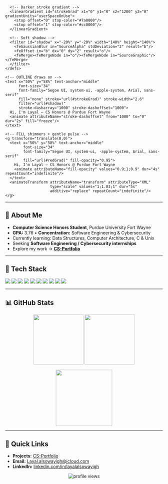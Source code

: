 <p align="center">
  <!-- Animated red title (pure SVG; no CSS/JS) -->
  <svg viewBox="0 0 1200 150" width="100%" xmlns="http://www.w3.org/2000/svg" role="img" aria-label="Hi, I'm Layal — CS Honors @ Purdue Fort Wayne">
    <defs>
      <!-- Shimmering red gradient -->
      <linearGradient id="redGrad" x1="0" y1="0" x2="1200" y2="0" gradientUnits="userSpaceOnUse">
        <stop offset="0"   stop-color="#ff4d4d"/>
        <stop offset="0.5" stop-color="#cc0000"/>
        <stop offset="1"   stop-color="#990000"/>
        <animate attributeName="x1" values="0;-300;0" dur="9s" repeatCount="indefinite"/>
        <animate attributeName="x2" values="1200;900;1200" dur="9s" repeatCount="indefinite"/>
      </linearGradient>

      <!-- Darker stroke gradient -->
      <linearGradient id="strokeGrad" x1="0" y1="0" x2="1200" y2="0" gradientUnits="userSpaceOnUse">
        <stop offset="0" stop-color="#7a0000"/>
        <stop offset="1" stop-color="#cc0000"/>
      </linearGradient>

      <!-- Soft shadow -->
      <filter id="shadow" x="-20%" y="-20%" width="140%" height="140%">
        <feGaussianBlur in="SourceAlpha" stdDeviation="2" result="b"/>
        <feOffset in="b" dx="0" dy="2" result="o"/>
        <feMerge><feMergeNode in="o"/><feMergeNode in="SourceGraphic"/></feMerge>
      </filter>
    </defs>

    <!-- OUTLINE draws on -->
    <text x="50%" y="58%" text-anchor="middle"
          font-size="34"
          font-family="Segoe UI, system-ui, -apple-system, Arial, sans-serif"
          fill="none" stroke="url(#strokeGrad)" stroke-width="2.6"
          filter="url(#shadow)"
          stroke-dasharray="1000" stroke-dashoffset="1000">
      Hi, I'm Layal — CS Honors @ Purdue Fort Wayne
      <animate attributeName="stroke-dashoffset" from="1000" to="0" dur="2s" fill="freeze"/>
    </text>

    <!-- FILL shimmers + gentle pulse -->
    <g transform="translate(0,0)">
      <text x="50%" y="58%" text-anchor="middle"
            font-size="34"
            font-family="Segoe UI, system-ui, -apple-system, Arial, sans-serif"
            fill="url(#redGrad)" fill-opacity="0.95">
        Hi, I'm Layal — CS Honors @ Purdue Fort Wayne
        <animate attributeName="fill-opacity" values="0.9;1;0.9" dur="4s" repeatCount="indefinite"/>
      </text>
      <animateTransform attributeName="transform" attributeType="XML"
                        type="scale" values="1;1.03;1" dur="5s"
                        additive="replace" repeatCount="indefinite"/>
    </g>
  </svg>
</p>

---

## 🍒 About Me
- **Computer Science Honors Student**, Purdue University Fort Wayne  
- **GPA:** 3.76 • **Concentration:** Software Engineering & Cybersecurity  
- Currently learning: Data Structures, Computer Architecture, C & Unix  
- Seeking **Software Engineering / Cybersecurity internships**  
- Explore my work → **[CS-Portfolio](https://github.com/LayalAlsowayigh/CS-Portfolio)**

---

## 🔧 Tech Stack
<p>
  <img src="https://img.shields.io/badge/Java-b30000?style=for-the-badge&logo=openjdk&logoColor=white" />
  <img src="https://img.shields.io/badge/Python-e60000?style=for-the-badge&logo=python&logoColor=white" />
  <img src="https://img.shields.io/badge/C-ff3333?style=for-the-badge&logo=c&logoColor=white" />
  <img src="https://img.shields.io/badge/C++-ff1a1a?style=for-the-badge&logo=c%2B%2B&logoColor=white" />
  <img src="https://img.shields.io/badge/JavaScript-ff4d4d?style=for-the-badge&logo=javascript&logoColor=white" />
  <img src="https://img.shields.io/badge/HTML5-cc0000?style=for-the-badge&logo=html5&logoColor=white" />
  <img src="https://img.shields.io/badge/CSS3-b30000?style=for-the-badge&logo=css3&logoColor=white" />
  <img src="https://img.shields.io/badge/Git-e60000?style=for-the-badge&logo=git&logoColor=white" />
  <img src="https://img.shields.io/badge/IntelliJ-990000?style=for-the-badge&logo=intellijidea&logoColor=white" />
  <img src="https://img.shields.io/badge/Eclipse-cc0000?style=for-the-badge&logo=eclipseide&logoColor=white" />
</p>

---

## 📊 GitHub Stats
<p align="center">
  <img 
    src="https://github-readme-stats.vercel.app/api?username=LayalAlsowayigh&show_icons=true&hide_border=true&title_color=b30000&text_color=ffffff&icon_color=ff4d4d&bg_color=0d1117"
    height="160" />
  <img 
    src="https://github-readme-stats.vercel.app/api/top-langs/?username=LayalAlsowayigh&layout=compact&hide_border=true&title_color=b30000&text_color=ffffff&bg_color=0d1117"
    height="160" />
</p>

<p align="center">
  <img 
    src="https://streak-stats.demolab.com?user=LayalAlsowayigh&hide_border=true&ring=b30000&fire=ff4d4d&currStreakLabel=ff4d4d&sideNums=ffffff&dates=ffffff&sideLabels=ff4d4d&background=0d1117"
    height="180" />
</p>

---

## 🔗 Quick Links
- **Projects:** [CS-Portfolio](https://github.com/LayalAlsowayigh/CS-Portfolio)  
- **Email:** [Layal.alsowayigh@icloud.com](mailto:Layal.alsowayigh@icloud.com)  
- **LinkedIn:** [linkedin.com/in/layalalsowayigh](https://www.linkedin.com/in/layalalsowayigh)

<p align="center">
  <img src="https://komarev.com/ghpvc/?username=LayalAlsowayigh&style=flat-square&color=b30000" alt="profile views" />
</p>

